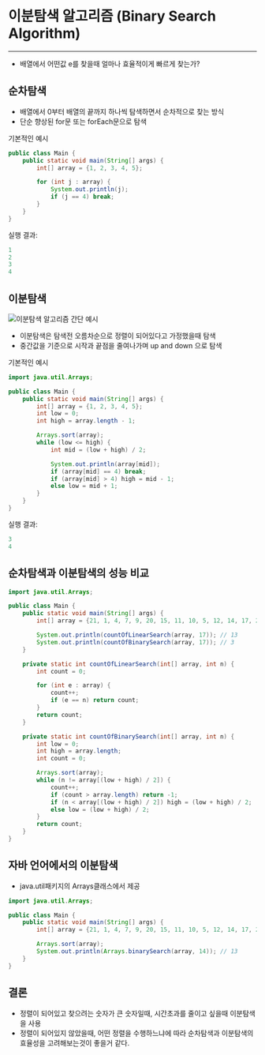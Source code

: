 # 이분탐색 알고리즘 (Binary Search Algorithm)
--------------------------------------------------

- 배열에서 어떤값 e를 찾을때 얼마나 효율적이게 빠르게 찾는가?

## 순차탐색

- 배열에서 0부터 배열의 끝까지 하나씩 탐색하면서 순차적으로 찾는 방식
- 단순 향상된 for문 또는 forEach문으로 탐색

기본적인 예시

```java
public class Main {
    public static void main(String[] args) {
        int[] array = {1, 2, 3, 4, 5};

        for (int j : array) {
            System.out.println(j);
            if (j == 4) break;
        }
    }
}
```
실행 결과: 
``` C
1
2
3
4
```

## 이분탐색

![이분탐색 알고리즘 간단 예시](https://i.namu.wiki/i/iyRr3QXm_nLi654fDApbkWSGcGPUCgloYW2PHrcDQN5ikUeAVkTTiBG0MlHergKDmj-eMapIEcpleSdOnreW7uXLT5Esyy1dd4QO_eh7w6NXlvjpWCqPaj9-LMZsWeyaI39uGBwwnzwwq_aZYqOwZw.webp)

- 이분탐색은 탐색전 오름차순으로 정렬이 되어있다고 가정했을때 탐색
- 중간값을 기준으로 시작과 끝점을 줄여나가며 up and down 으로 탐색

기본적인 예시

```java
import java.util.Arrays;

public class Main {
    public static void main(String[] args) {
        int[] array = {1, 2, 3, 4, 5};
        int low = 0;
        int high = array.length - 1;

        Arrays.sort(array);
        while (low <= high) {
            int mid = (low + high) / 2;

            System.out.println(array[mid]);
            if (array[mid] == 4) break;
            if (array[mid] > 4) high = mid - 1;
            else low = mid + 1;
        }
    }
}
```
실행 결과: 
``` C
3
4
```

## 순차탐색과 이분탐색의 성능 비교

```java
import java.util.Arrays;

public class Main {
    public static void main(String[] args) {
        int[] array = {21, 1, 4, 7, 9, 20, 15, 11, 10, 5, 12, 14, 17, 2, 3, 8, 13, 18, 16, 19, 6};

        System.out.println(countOfLinearSearch(array, 17)); // 13
        System.out.println(countOfBinarySearch(array, 17)); // 3
    }

    private static int countOfLinearSearch(int[] array, int n) {
        int count = 0;

        for (int e : array) {
            count++;
            if (e == n) return count;
        }
        return count;
    }

    private static int countOfBinarySearch(int[] array, int n) {
        int low = 0;
        int high = array.length;
        int count = 0;

        Arrays.sort(array);
        while (n != array[(low + high) / 2]) {
            count++;
            if (count > array.length) return -1;
            if (n < array[(low + high) / 2]) high = (low + high) / 2;
            else low = (low + high) / 2;
        }
        return count;
    }
}
```

## 자바 언어에서의 이분탐색
- java.util패키지의 Arrays클래스에서 제공

```java
import java.util.Arrays;

public class Main {
    public static void main(String[] args) {
        int[] array = {21, 1, 4, 7, 9, 20, 15, 11, 10, 5, 12, 14, 17, 2, 3, 8, 13, 18, 16, 19, 6};

        Arrays.sort(array);
        System.out.println(Arrays.binarySearch(array, 14)); // 13
    }
}
```

## 결론
- 정렬이 되어있고 찾으려는 숫자가 큰 숫자일때, 시간초과를 줄이고 싶을때 이분탐색을 사용
- 정렬이 되어있지 않았을때, 어떤 정렬을 수행하느냐에 따라 순차탐색과 이분탐색의 효율성을 고려해보는것이 좋을거 같다.
